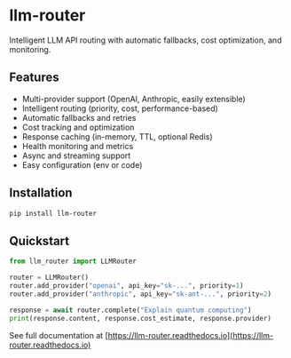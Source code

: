 # llm-router

Intelligent LLM API routing with automatic fallbacks, cost optimization, and monitoring.

## Features
- Multi-provider support (OpenAI, Anthropic, easily extensible)
- Intelligent routing (priority, cost, performance-based)
- Automatic fallbacks and retries
- Cost tracking and optimization
- Response caching (in-memory, TTL, optional Redis)
- Health monitoring and metrics
- Async and streaming support
- Easy configuration (env or code)

## Installation
```bash
pip install llm-router
```

## Quickstart
```python
from llm_router import LLMRouter

router = LLMRouter()
router.add_provider("openai", api_key="sk-...", priority=1)
router.add_provider("anthropic", api_key="sk-ant-...", priority=2)

response = await router.complete("Explain quantum computing")
print(response.content, response.cost_estimate, response.provider)
```

See full documentation at [https://llm-router.readthedocs.io](https://llm-router.readthedocs.io) 